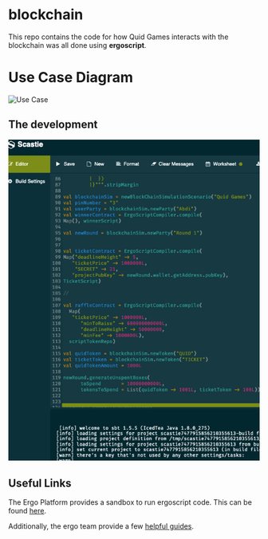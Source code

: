 # blockchain

This repo contains the code for how Quid Games interacts with the blockchain was all done using **ergoscript**.

# Use Case Diagram
![Use Case](https://github.com/hypo10use/planning/blob/main/contract.png)

## The development

![Image of the code](scala_code.png)

## Useful Links

The Ergo Platform provides a sandbox to run ergoscript code. This can be found [here](https://scastie.scala-lang.org/YCzvl8NBQwa7R0pVI5mHnA).

Additionally, the ergo team provide a few [helpful guides](https://github.com/ergoplatform/ergoscript-by-example).
